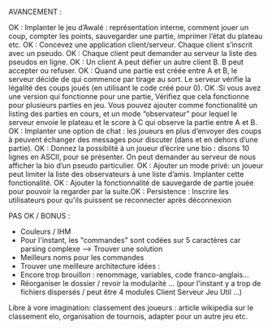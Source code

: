 AVANCEMENT :

OK : Implanter le jeu d’Awalé : représentation interne, comment jouer un coup, compter les points, sauvegarder une partie, imprimer l’état du plateau etc.
OK : Concevez une application client/serveur. Chaque client s’inscrit avec un pseudo.
OK : Chaque client peut demander au serveur la liste des pseudos en ligne.
OK : Un client A peut défier un autre client B. B peut accepter ou refuser.
OK : Quand une partie est créée entre A et B, le serveur décide de qui commence par tirage au sort. Le serveur vérifie la légalité des coups joués (en utilisant le code créé pour 0).
OK :Si vous avez une version qui fonctionne pour une partie, Vérifiez que cela fonctionne pour plusieurs parties en jeu. Vous pouvez ajouter comme fonctionalité un listing des parties en cours, et un mode “observateur” pour lequel le serveur envoie le plateau et le score à C qui observe la partie entre A et B.
OK : Implanter une option de chat : les joueurs en plus d’envoyer des coups à peuvent échanger des messages pour discuter (dans et en dehors d’une partie).
OK : Donnez la possiblité à un joueur d’écrire une bio : disons 10 lignes en ASCII, pour se présenter. On peut demander au serveur de nous afficher la bio d’un pseudo particulier.
OK : Ajouter un mode privé: un joueur peut limiter la liste des observateurs à une liste d’amis. Implanter cette fonctionalité.
OK : Ajouter la fonctionnalité de sauvegarde de partie jouée pour pouvoir la regarder par la suite.OK : Persistence : Inscrire les utilisateurs pour qu'ils puissent se reconnecter après déconnexion

PAS OK / BONUS :

- Couleurs / IHM
- Pour l'instant, les "commandes" sont codées sur 5 caractères car parsing complexe --> Trouver une solution
- Meilleurs noms pour les commandes
- Trouver une meilleure architecture
  idées :
- Encore trop brouillon : renommage, variables, code franco-anglais...
- Réorganiser le dossier / revoir la modularité ... (pour l'instant y a trop de fichiers dispersés / peut être 4 modules Client Serveur Jeu Util ...)

Libre à vore imagination: classement des joueurs : article wikipedia sur le classement elo, organisation de tournois, adapter pour un autre jeu etc.
